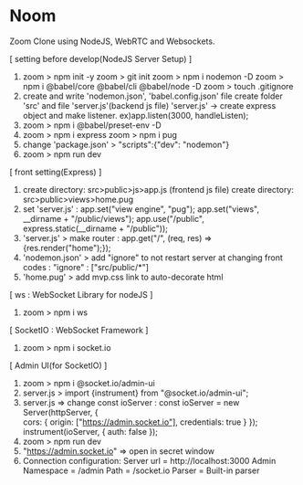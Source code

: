 # Noom

Zoom Clone using NodeJS, WebRTC and Websockets.

[ setting before develop(NodeJS Server Setup) ]

1.  zoom > npm init -y
    zoom > git init
    zoom > npm i nodemon -D
    zoom > npm i @babel/core @babel/cli @babel/node -D
    zoom > touch .gitignore
2.  create and write 'nodemon.json', 'babel.config.json' file
    create folder 'src' and file 'server.js'(backend js file)
    'server.js' -> create express object and make listener. ex)app.listen(3000, handleListen);
3.  zoom > npm i @babel/preset-env -D
4.  zoom > npm i express
    zoom > npm i pug
5.  change 'package.json' > "scripts":{"dev": "nodemon"}
6.  zoom > npm run dev

[ front setting(Express) ]

1.  create directory: src>public>js>app.js (frontend js file)
    create directory: src>public>views>home.pug
2.  set 'server.js' :
    app.set("view engine", "pug");
    app.set("views", \_\_dirname + "/public/views");
    app.use("/public", express.static(\_\_dirname + "/public"));
3.  'server.js' > make router :
    app.get("/", (req, res) => {res.render("home");});
4.  'nodemon.json' > add "ignore" to not restart server at changing front codes :
    "ignore" : ["src/public/*"]
5.  'home.pug' > add mvp.css link to auto-decorate html

[ ws : WebSocket Library for nodeJS ]

1.  zoom > npm i ws

[ SocketIO : WebSocket Framework ]

1.  zoom > npm i socket.io

[ Admin UI(for SocketIO) ]

1.  zoom > npm i @socket.io/admin-ui
2.  server.js > import {instrument} from "@socket.io/admin-ui";
3.  server.js => change const ioServer :
    const ioServer = new Server(httpServer, {  
     cors: {
    origin: ["https://admin.socket.io"],
    credentials: true
    }
    });
    instrument(ioServer, {
    auth: false
    });
4.  zoom > npm run dev
5.  "https://admin.socket.io" => open in secret window
6.  Connection configuration:
    Server url = http://localhost:3000
    Admin Namespace = /admin
    Path = /socket.io
    Parser = Built-in parser
